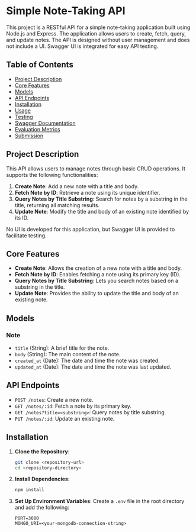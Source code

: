 # Simple Note-Taking API

This project is a RESTful API for a simple note-taking application built using Node.js and Express. The application allows users to create, fetch, query, and update notes. The API is designed without user management and does not include a UI. Swagger UI is integrated for easy API testing.

## Table of Contents

- [Project Description](#project-description)
- [Core Features](#core-features)
- [Models](#models)
- [API Endpoints](#api-endpoints)
- [Installation](#installation)
- [Usage](#usage)
- [Testing](#testing)
- [Swagger Documentation](#swagger-documentation)
- [Evaluation Metrics](#evaluation-metrics)
- [Submission](#submission)

## Project Description

This API allows users to manage notes through basic CRUD operations. It supports the following functionalities:

1. **Create Note**: Add a new note with a title and body.
2. **Fetch Note by ID**: Retrieve a note using its unique identifier.
3. **Query Notes by Title Substring**: Search for notes by a substring in the title, returning all matching results.
4. **Update Note**: Modify the title and body of an existing note identified by its ID.

No UI is developed for this application, but Swagger UI is provided to facilitate testing.

## Core Features

- **Create Note**: Allows the creation of a new note with a title and body.
- **Fetch Note by ID**: Enables fetching a note using its primary key (ID).
- **Query Notes by Title Substring**: Lets you search notes based on a substring in the title.
- **Update Note**: Provides the ability to update the title and body of an existing note.

## Models

### Note
- `title` (String): A brief title for the note.
- `body` (String): The main content of the note.
- `created_at` (Date): The date and time the note was created.
- `updated_at` (Date): The date and time the note was last updated.

## API Endpoints

- `POST /notes`: Create a new note.
- `GET /notes/:id`: Fetch a note by its primary key.
- `GET /notes?title=<substring>`: Query notes by title substring.
- `PUT /notes/:id`: Update an existing note.

## Installation

1. **Clone the Repository**:
    ```bash
    git clone <repository-url>
    cd <repository-directory>
    ```

2. **Install Dependencies**:
    ```bash
    npm install
    ```

3. **Set Up Environment Variables**:
   Create a `.env` file in the root directory and add the following:
   ```plaintext
   PORT=3000
   MONGO_URI=<your-mongodb-connection-string>
